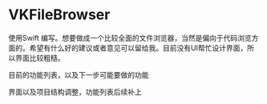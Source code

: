 # VKFileBrowser
使用Swift 编写。想要做成一个比较全面的文件浏览器，当然是偏向于代码浏览方面的。希望有什么好的建议或者意见可以留给我。目前没有UI帮忙设计界面，所以界面比较粗糙。

目前的功能列表，以及下一步可能要做的功能

界面以及项目结构调整，功能列表后续补上





